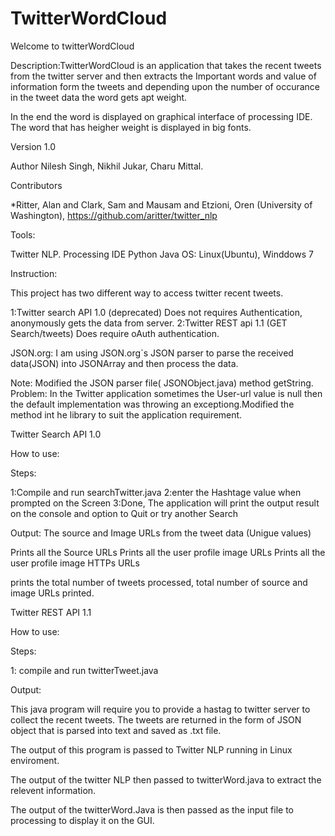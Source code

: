 TwitterWordCloud
================
Welcome to twitterWordCloud

Description:TwitterWordCloud is an application that takes the recent tweets from the twitter server and then extracts the Important
words and value of information form the tweets and depending upon the number of occurance in the tweet data the word gets apt weight.

In the end the word is displayed on graphical interface of processing IDE. The word that has heigher weight is displayed in big fonts.

Version 1.0

Author Nilesh Singh, Nikhil Jukar, Charu Mittal.

Contributors

*Ritter, Alan and Clark, Sam and Mausam and Etzioni, Oren (University of Washington), https://github.com/aritter/twitter_nlp



Tools:

Twitter NLP.
Processing IDE
Python
Java
OS: Linux(Ubuntu), Winddows 7 


Instruction:

This project has two different way to access twitter recent tweets.

1:Twitter search API 1.0 (deprecated) Does not requires Authentication, anonymously gets the data from server. 2:Twitter REST api 1.1 (GET Search/tweets) Does require oAuth authentication.

JSON.org: I am using JSON.org`s JSON parser to parse the received data(JSON) into JSONArray and then process the data.

Note: Modified the JSON parser file( JSONObject.java) method getString. Problem: In the Twitter application sometimes the User-url value is null then the default implementation was throwing an exceptiong.Modified the method int he library to suit the application requirement.

Twitter Search API 1.0

How to use:

Steps:

1:Compile and run searchTwitter.java 2:enter the Hashtage value when prompted on the Screen 3:Done, The application will print the output result on the console and option to Quit or try another Search

Output: The source and Image URLs from the tweet data (Unigue values)

Prints all the Source URLs Prints all the user profile image URLs Prints all the user profile image HTTPs URLs

prints the total number of tweets processed, total number of source and image URLs printed.

Twitter REST API 1.1

How to use:

Steps:

1: compile and run twitterTweet.java

Output: 

This java program will require you to provide a hastag to twitter server to collect the recent tweets. 
The tweets are returned in the form of JSON object that is parsed into text and saved as .txt file.


The output of this program is passed to Twitter NLP running in Linux enviroment.

The output of the twitter NLP then passed to twitterWord.java to extract the relevent information.

The output of the twitterWord.Java is then passed as the input file to processing to display it on the GUI.
